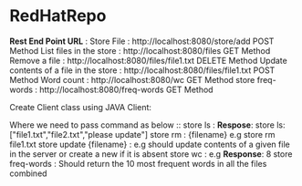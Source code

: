 # RedHatRepo
**Rest End Point URL** :
Store File                              : http://localhost:8080/store/add          POST Method
List files in the store                 : http://localhost:8080/files              GET Method
Remove a file                           : http://localhost:8080/files/file1.txt    DELETE Method
Update contents of a file in the store  : http://localhost:8080/files/file1.txt    POST Method
Word count                              : http://localhost:8080/wc                 GET Method
store freq-words                        : http://localhost:8080/freq-words         GET Method

Create Client class using JAVA Client:

Where we need to pass command as below ::
store ls  :     **Respose**: store ls: ["file1.txt","file2.txt","please update"]
store rm  :    {filename}  e.g store rm file1.txt
store update {filename}  :   e.g should update contents of a given file in the server or create a new if it is absent 
store wc  :   e.g **Response**: 8
store freq-words  :   Should return the 10 most frequent words in all the files combined
  
